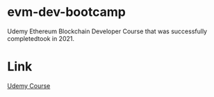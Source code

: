 # evm-dev-bootcamp

Udemy Ethereum Blockchain Developer Course that was successfully completedtook in 2021.

# Link

[Udemy Course](https://www.udemy.com/course/blockchain-developer/)

